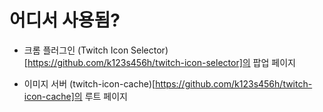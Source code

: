 # 어디서 사용됨?

- 크롬 플러그인 (Twitch Icon Selector)[https://github.com/k123s456h/twitch-icon-selector]의 팝업 페이지

- 이미지 서버 (twitch-icon-cache)[https://github.com/k123s456h/twitch-icon-cache]의 루트 페이지
